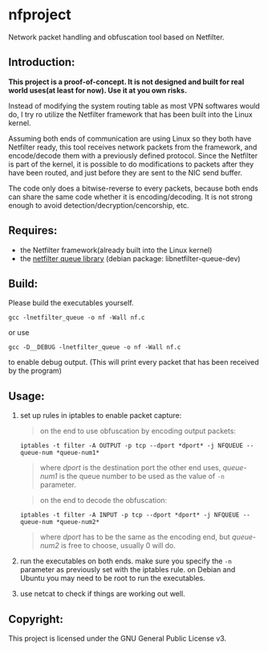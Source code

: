 nfproject
=======

Network packet handling and obfuscation tool based on Netfilter.

Introduction:
------------
**This project is a proof-of-concept. It is not designed and built for real world uses(at least for now). Use it at you own risks.**

Instead of modifying the system routing table as most VPN softwares would do, 
I try ro utilize the Netfilter framework that has been built into the Linux kernel.

Assuming both ends of communication are using Linux so they both have Netfilter ready,
this tool receives network packets from the framework, and encode/decode them with a
previously defined protocol. Since the Netfilter is part of the kernel,
it is possible to do modifications to packets after they have been routed, and just before they are sent to the NIC send buffer.

The code only does a bitwise-reverse to every packets, because both ends can share the same code whether it is encoding/decoding. 
It is not strong enough to avoid detection/decryption/cencorship, etc.


Requires: 
--------
*   the Netfilter framework(already built into the Linux kernel)
*   the [netfilter queue library](http://www.netfilter.org/projects/libnetfilter_queue/)
    (debian package: libnetfilter-queue-dev)

Build:
------
Please build the executables yourself.

    gcc -lnetfilter_queue -o nf -Wall nf.c
	
or use

    gcc -D__DEBUG -lnetfilter_queue -o nf -Wall nf.c 
	
to enable debug output. (This will print every packet that has been received by the program)

Usage:
-----
1.  set up rules in iptables to enable packet capture:
	>on the end to use obfuscation by encoding output packets:
	
		iptables -t filter -A OUTPUT -p tcp --dport *dport* -j NFQUEUE --queue-num *queue-num1*
		
	>where *dport* is the destination port the other end uses, *queue-num1* is the queue number to be used as the value of `-n` parameter.
	
	>on the end to decode the obfuscation:
	
		iptables -t filter -A INPUT -p tcp --dport *dport* -j NFQUEUE --queue-num *queue-num2*
		
	>where *dport* has to be the same as the encoding end, but *queue-num2* is free to choose, usually 0 will do.
2.  run the executables on both ends. make sure you specify the `-n` parameter as previously set with the iptables rule. 
    on Debian and Ubuntu you may need to be root to run the executables.
3.  use netcat to check if things are working out well.

Copyright:
---------
This project is licensed under the GNU General Public License v3.


